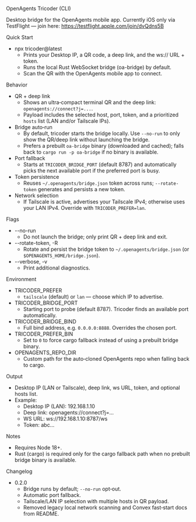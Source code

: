 OpenAgents Tricoder (CLI)

Desktop bridge for the OpenAgents mobile app. Currently iOS only via TestFlight — join here: https://testflight.apple.com/join/dvQdns5B

Quick Start
- npx tricoder@latest
  - Prints your Desktop IP, a QR code, a deep link, and the ws:// URL + token.
  - Runs the local Rust WebSocket bridge (oa-bridge) by default.
  - Scan the QR with the OpenAgents mobile app to connect.

Behavior
- QR + deep link
  - Shows an ultra‑compact terminal QR and the deep link: `openagents://connect?j=...`.
  - Payload includes the selected host, port, token, and a prioritized `hosts` list (LAN and/or Tailscale IPs).
- Bridge auto‑run
  - By default, tricoder starts the bridge locally. Use `--no-run` to only show the QR/deep link without launching the bridge.
  - Prefers a prebuilt `oa-bridge` binary (downloaded and cached); falls back to `cargo run -p oa-bridge` if no binary is available.
- Port fallback
  - Starts at `TRICODER_BRIDGE_PORT` (default 8787) and automatically picks the next available port if the preferred port is busy.
- Token persistence
  - Reuses `~/.openagents/bridge.json` token across runs; `--rotate-token` generates and persists a new token.
- Network selection
  - If Tailscale is active, advertises your Tailscale IPv4; otherwise uses your LAN IPv4. Override with `TRICODER_PREFER=lan`.

Flags
- --no-run
  - Do not launch the bridge; only print QR + deep link and exit.
- --rotate-token, -R
  - Rotate and persist the bridge token to `~/.openagents/bridge.json` (or `$OPENAGENTS_HOME/bridge.json`).
- --verbose, -v
  - Print additional diagnostics.

Environment
- TRICODER_PREFER
  - `tailscale` (default) or `lan` — choose which IP to advertise.
- TRICODER_BRIDGE_PORT
  - Starting port to probe (default 8787). Tricoder finds an available port automatically.
- TRICODER_BRIDGE_BIND
  - Full bind address, e.g. `0.0.0.0:8888`. Overrides the chosen port.
- TRICODER_PREFER_BIN
  - Set to `0` to force cargo fallback instead of using a prebuilt bridge binary.
- OPENAGENTS_REPO_DIR
  - Custom path for the auto‑cloned OpenAgents repo when falling back to cargo.

Output
- Desktop IP (LAN or Tailscale), deep link, ws URL, token, and optional hosts list.
- Example:
  - Desktop IP (LAN): 192.168.1.10
  - Deep link: openagents://connect?j=...
  - WS URL:    ws://192.168.1.10:8787/ws
  - Token:     abc...

Notes
- Requires Node 18+.
- Rust (cargo) is required only for the cargo fallback path when no prebuilt bridge binary is available.

Changelog
- 0.2.0
  - Bridge runs by default; `--no-run` opt‑out.
  - Automatic port fallback.
  - Tailscale/LAN IP selection with multiple hosts in QR payload.
  - Removed legacy local network scanning and Convex fast‑start docs from README.

